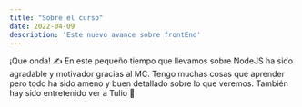 ```yaml
---
title: "Sobre el curso"
date: 2022-04-09
description: 'Este nuevo avance sobre frontEnd'
---
```


¡Que onda! ✍️
En este pequeño tiempo que llevamos sobre NodeJS ha sido agradable y motivador gracias al MC. 
Tengo muchas cosas que aprender pero todo ha sido ameno y buen detallado sobre lo que veremos.
También hay sido entretenido ver a Tulio 🐶
